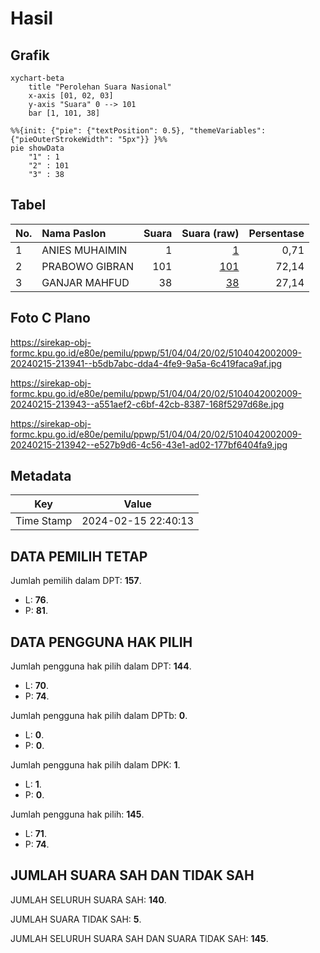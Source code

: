 # Hasil

## Grafik

```mermaid
xychart-beta
    title "Perolehan Suara Nasional"
    x-axis [01, 02, 03]
    y-axis "Suara" 0 --> 101
    bar [1, 101, 38]
```

```mermaid
%%{init: {"pie": {"textPosition": 0.5}, "themeVariables": {"pieOuterStrokeWidth": "5px"}} }%%
pie showData
    "1" : 1
    "2" : 101
    "3" : 38
```

## Tabel

| No. | Nama Paslon    | Suara | Suara (raw) | Persentase |
|:--- |:-------------- | -----:| -----------:| ----------:|
| 1   | ANIES MUHAIMIN | 1     | [1][p-1]    | 0,71       |
| 2   | PRABOWO GIBRAN | 101   | [101][p-2]  | 72,14      |
| 3   | GANJAR MAHFUD  | 38    | [38][p-3]   | 27,14      |


[p-1]: https://github.com/gigit-pemilu/pemilu-2024/blob/main/pilpres/hitung-suara/sub/51-bali/sub/04-gianyar/sub/04-tampaksiring/sub/2002-sanding/sub/009-tps/sub/paslon-1.txt
[p-2]: https://github.com/gigit-pemilu/pemilu-2024/blob/main/pilpres/hitung-suara/sub/51-bali/sub/04-gianyar/sub/04-tampaksiring/sub/2002-sanding/sub/009-tps/sub/paslon-2.txt
[p-3]: https://github.com/gigit-pemilu/pemilu-2024/blob/main/pilpres/hitung-suara/sub/51-bali/sub/04-gianyar/sub/04-tampaksiring/sub/2002-sanding/sub/009-tps/sub/paslon-3.txt

## Foto C Plano

https://sirekap-obj-formc.kpu.go.id/e80e/pemilu/ppwp/51/04/04/20/02/5104042002009-20240215-213941--b5db7abc-dda4-4fe9-9a5a-6c419faca9af.jpg

https://sirekap-obj-formc.kpu.go.id/e80e/pemilu/ppwp/51/04/04/20/02/5104042002009-20240215-213943--a551aef2-c6bf-42cb-8387-168f5297d68e.jpg

https://sirekap-obj-formc.kpu.go.id/e80e/pemilu/ppwp/51/04/04/20/02/5104042002009-20240215-213942--e527b9d6-4c56-43e1-ad02-177bf6404fa9.jpg


## Metadata

| Key        | Value               |
| ---------- | ------------------- |
| Time Stamp | 2024-02-15 22:40:13 |


## DATA PEMILIH TETAP

Jumlah pemilih dalam DPT: **157**.
 * L: **76**.
 * P: **81**.

## DATA PENGGUNA HAK PILIH

Jumlah pengguna hak pilih dalam DPT: **144**.
 * L: **70**.
 * P: **74**.

Jumlah pengguna hak pilih dalam DPTb: **0**.
 * L: **0**.
 * P: **0**.

Jumlah pengguna hak pilih dalam DPK: **1**.
 * L: **1**.
 * P: **0**.

Jumlah pengguna hak pilih: **145**.
 * L: **71**.
 * P: **74**.

## JUMLAH SUARA SAH DAN TIDAK SAH

JUMLAH SELURUH SUARA SAH: **140**.

JUMLAH SUARA TIDAK SAH: **5**.

JUMLAH SELURUH SUARA SAH DAN SUARA TIDAK SAH: **145**.


